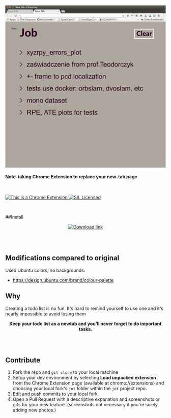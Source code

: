 <p align="center">

  <br><img src="readmeImages/screenshot3.png" alt="logo" />
  <br>
  <br>
  <b>
    Note-taking Chrome Extension to replace your new-tab page
  </b>

  <br>
  <br>
  <a href="https://chrome.google.com/webstore/detail/jot/mnemjleajnmodijhnibpekloajfdjjja?hl=en-US">
    <img src="https://img.shields.io/badge/Chrome-Extension-yellow.svg" alt="This is a Chrome Extension" />
  </a>

  <a href="jot/LICENSE.txt">
    <img src="https://img.shields.io/badge/license-SIL-blue.svg" alt="SIL Licensed" />
  </a>

</p>

<br>

##Install

<p align="center">
  <a href="https://chrome.google.com/webstore/detail/jot/mnemjleajnmodijhnibpekloajfdjjja?hl=en-US">
    <img src="readmeImages/chromeStoreLink.png" alt="Download link" />
  </a>
</p>

<br>
<br>

## Modifications compared to original

Used Ubuntu colors, no backgrounds:

- https://design.ubuntu.com/brand/colour-palette


## Why
Creating a todo list is no fun. It's hard to remind yourself to use one and it's nearly impossible to avoid losing them
<br>
<p align="center">
  <b>Keep your todo list as a newtab and you'll never forget to do important tasks.</b>
</p>
<br>

<br>

## Contribute
1. Fork the repo and ```git clone``` to your local machine
1. Setup your dev environment by selecting **Load unpacked extension** from the Chrome Extension page (available at chrome://extensions) and choosing your local fork's ```jot``` folder within the ```jot``` project repo.
1. Edit and push commits to your local fork.
1. Open a Pull Request with a descriptive expanation and screenshots or gifs for your new feature. (screenshots not necessary if you're solely adding new photos.)
